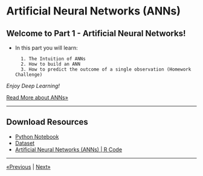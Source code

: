 # Artificial Neural Networks (ANNs)

## Welcome to Part 1 - Artificial Neural Networks!

* In this part you will learn:
    
        1. The Intuition of ANNs
        2. How to build an ANN
        3. How to predict the outcome of a single observation (Homework Challenge)

*Enjoy Deep Learning!*

<a href="Tutorial">Read More about ANNs»</a>
<hr>

## Download Resources
* <a href="Python/Artificial Neural Networks (ANNs).ipynb" download>Python Notebook</a>
* <a href="Python/Churn_Modelling.csv" download>Dataset</a>
* <a href="R/Artificial Neural Networks (ANNs).r" download>Artificial Neural Networks (ANNs) | R Code</a>
<hr>

<a href="../Section 35 - Part 08 - Deep Learning">«Previous</a> | <a href="../Section 37 - Convolutional Neural Networks (CNNs)">Next»</a>
